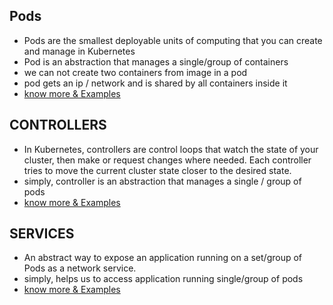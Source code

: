## Pods
* Pods are the smallest deployable units of computing that you can create and manage in Kubernetes
* Pod is an abstraction that manages a single/group of containers 
* we can not create two containers from image in a pod 
* pod gets an ip / network and is shared by all containers inside it 
* [know more & Examples](https://github.com/lerndevops/educka/tree/master/pods)


## CONTROLLERS
* In Kubernetes, controllers are control loops that watch the state of your cluster, then make or request changes where needed. Each controller tries to move the current cluster state closer to the desired state.
* simply, controller is an abstraction that manages a single / group of pods 
* [know more & Examples](https://github.com/lerndevops/educka/tree/master/controllers)

## SERVICES
* An abstract way to expose an application running on a set/group of Pods as a network service.
* simply, helps us to access application running single/group of pods
* [know more & Examples](https://github.com/lerndevops/educka/tree/master/services-networks)
